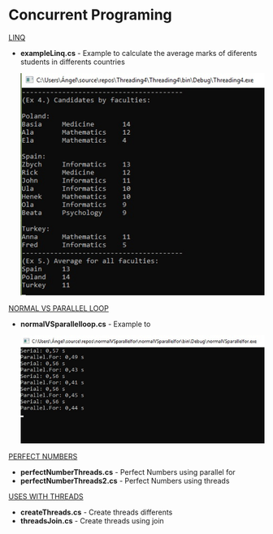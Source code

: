 # Concurrent Programing

[LINQ](Linq/)
* **exampleLinq.cs** - Example to calculate the average marks of diferents students 
in 
differents countries 

  ![example linq](Linq/exampleLinq.jpg)

[NORMAL VS PARALLEL LOOP](NormalVSParallelLoop/)
* **normalVSparallelloop.cs** - Example to

  ![example normal vs parallel loop](NormalVSParallelLoop/normalVSparallelloop.jpg)

[PERFECT NUMBERS](PerfectNumbers/)
* **perfectNumberThreads.cs** - Perfect Numbers using parallel for
* **perfectNumberThreads2.cs** - Perfect Numbers using threads

[USES WITH THREADS](UseswithThreads/)
* **createThreads.cs** - Create threads differents
* **threadsJoin.cs** - Create threads using join
